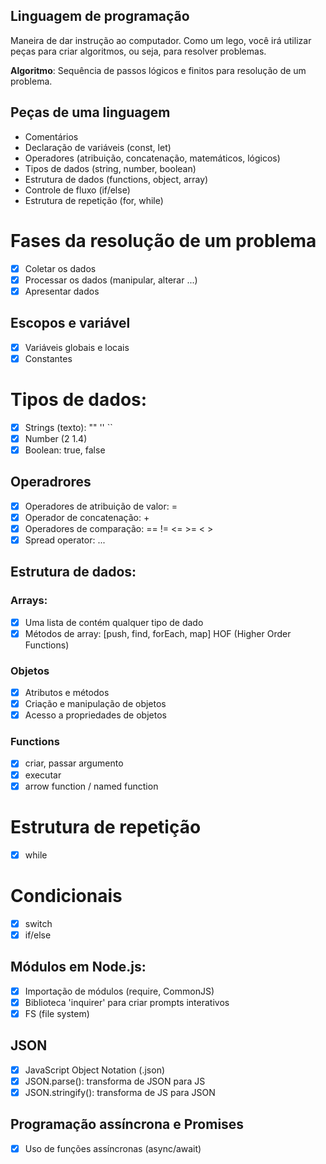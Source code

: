 ## Linguagem de programação

Maneira de dar instrução ao computador.
Como um lego, você irá utilizar peças para criar algoritmos, ou seja, para resolver problemas.

**Algoritmo**: Sequência de passos lógicos e finitos para resolução de um problema.

## Peças de uma linguagem

- Comentários
- Declaração de variáveis (const, let)
- Operadores (atribuição, concatenação, matemáticos, lógicos)
- Tipos de dados (string, number, boolean)
- Estrutura de dados (functions, object, array)
- Controle de fluxo (if/else)
- Estrutura de repetição (for, while)

#  Fases da resolução de um problema

- [x] Coletar os dados
- [x] Processar os dados (manipular, alterar ...)
- [x] Apresentar dados

## Escopos e variável

- [x] Variáveis globais e locais
- [x] Constantes

# Tipos de dados:

- [x] Strings (texto): "" '' ``
- [x] Number (2 1.4)
- [x] Boolean: true, false

## Operadrores

- [x] Operadores de atribuição de valor: =
- [x] Operador de concatenação: +
- [x] Operadores de comparação: == != <= >= < >
- [x] Spread operator: ...

## Estrutura de dados:

### Arrays:

- [x] Uma lista de contém qualquer tipo de dado
- [x] Métodos de array: [push, find, forEach, map] HOF (Higher Order Functions)

### Objetos

- [x] Atributos e métodos
- [x] Criação e manipulação de objetos
- [x] Acesso a propriedades de objetos

### Functions

- [x] criar, passar argumento
- [x] executar
- [x] arrow function / named function

# Estrutura de repetição

- [x] while

# Condicionais

- [x] switch
- [x] if/else

## Módulos em Node.js:

- [x] Importação de módulos (require, CommonJS)
- [x] Biblioteca 'inquirer' para criar prompts interativos
- [x] FS (file system)

## JSON

- [x] JavaScript Object Notation (.json)
- [x] JSON.parse(): transforma de JSON para JS
- [x] JSON.stringify(): transforma de JS para JSON

## Programação assíncrona e Promises

- [x] Uso de funções assíncronas (async/await)